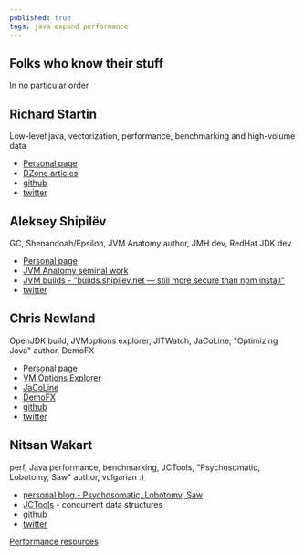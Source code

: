 ```yaml
---
published: true
tags: java expand performance
---
```

## Folks who know their stuff

In no particular order

## Richard Startin

Low-level java, vectorization, performance, benchmarking and high-volume data
- [Personal page](https://richardstartin.github.io)
- [DZone articles](https://dzone.com/users/3194047/richardstartin.html)
- [github](https://github.com/richardstartin)
- [twitter](twitter.com/richardstartin)

## Aleksey Shipilëv

GC, Shenandoah/Epsilon, JVM Anatomy author, JMH dev, RedHat JDK dev
- [Personal page](https://shipilev.net)
- [JVM Anatomy seminal work](https://shipilev.net/jvm/anatomy-quarks/)
- [JVM builds - "builds.shipilev.net — still more secure than npm install"](https://builds.shipilev.net)
- [twitter](https://twitter.com/shipilev)

## Chris Newland

OpenJDK build, JVMoptions explorer, JITWatch, JaCoLine, "Optimizing Java" author, DemoFX
- [Personal page](https://www.chriswhocodes.com)
- [VM Options Explorer](https://chriswhocodes.com/vm-options-explorer.html)
- [JaCoLine](https://jacoline.dev/inspect)
- [DemoFX](https://github.com/chriswhocodes/DemoFX)
- [github](https://github.com/chriswhocodes)
- [twitter](https://twitter.com/chriswhocodes)

## Nitsan Wakart
perf, Java performance, benchmarking, JCTools, "Psychosomatic, Lobotomy, Saw" author, vulgarian :)
- [personal blog - Psychosomatic, Lobotomy, Saw](http://psy-lob-saw.blogspot.com)
- [JCTools](http://jctools.github.io/JCTools/) - concurrent data structures
- [github](https://github.com/nitsanw)
- [twitter](https://twitter.com/nitsanw)


[Performance resources](https://github.com/mfleming/performance-resources/blob/master/README.md)